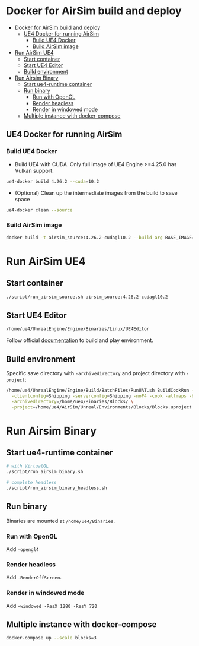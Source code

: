 # Docker for AirSim build and deploy <!-- no toc -->

- [Docker for AirSim build and deploy](#docker-for-airsim-build-and-deploy)
  - [UE4 Docker for running AirSim](#ue4-docker-for-running-airsim)
    - [Build UE4 Docker](#build-ue4-docker)
    - [Build AirSim image](#build-airsim-image)
- [Run AirSim UE4](#run-airsim-ue4)
  - [Start container](#start-container)
  - [Start UE4 Editor](#start-ue4-editor)
  - [Build environment](#build-environment)
- [Run Airsim Binary](#run-airsim-binary)
  - [Start ue4-runtime container](#start-ue4-runtime-container)
  - [Run binary](#run-binary)
    - [Run with OpenGL](#run-with-opengl)
    - [Render headless](#render-headless)
    - [Render in windowed mode](#render-in-windowed-mode)
  - [Multiple instance with docker-compose](#multiple-instance-with-docker-compose)

## UE4 Docker for running AirSim

### Build UE4 Docker

- Build UE4 with CUDA. Only full image of UE4 Engine >=4.25.0 has Vulkan support.

```bash
ue4-docker build 4.26.2 --cuda=10.2
```

- (Optional) Clean up the intermediate images from the build to save space

```bash
ue4-docker clean --source
```

### Build AirSim image

```bash
docker build -t airsim_source:4.26.2-cudagl10.2 --build-arg BASE_IMAGE=adamrehn/ue4-full:4.26.2-cudagl10.2 .
```

# Run AirSim UE4

## Start container

```bash
./script/run_airsim_source.sh airsim_source:4.26.2-cudagl10.2
```

## Start UE4 Editor

```bash
/home/ue4/UnrealEngine/Engine/Binaries/Linux/UE4Editor
```

Follow official [documentation](https://microsoft.github.io/AirSim/build_linux/#how-to-use-airsim) to build and play environment.

## Build environment

Specific save directory with `-archivedirectory` and project directory with `-project`:

```bash
/home/ue4/UnrealEngine/Engine/Build/BatchFiles/RunUAT.sh BuildCookRun -platform=Linux \
  -clientconfig=Shipping -serverconfig=Shipping -noP4 -cook -allmaps -build -stage -prereqs -pak -archive \
  -archivedirectory=/home/ue4/Binaries/Blocks/ \
  -project=/home/ue4/AirSim/Unreal/Environments/Blocks/Blocks.uproject
```

# Run Airsim Binary

## Start ue4-runtime container

```bash
# with VirtualGL
./script/run_airsim_binary.sh

# complete headless
./script/run_airsim_binary_headless.sh
```

## Run binary

Binaries are mounted at `/home/ue4/Binaries`.

### Run with OpenGL

Add `-opengl4`

### Render headless

Add `-RenderOffScreen`.

### Render in windowed mode

Add `-windowed -ResX 1280 -ResY 720`

## Multiple instance with docker-compose

```bash
docker-compose up --scale blocks=3
```
